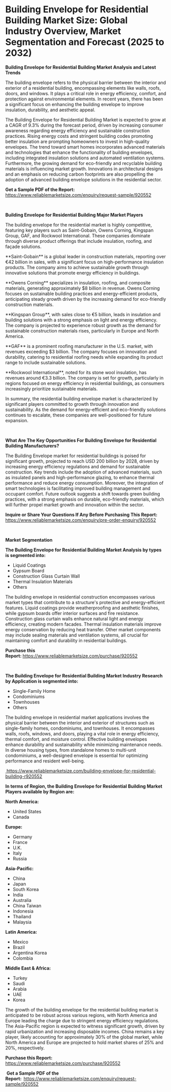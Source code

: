 <p><h1>Building Envelope for Residential Building Market Size: Global Industry Overview, Market Segmentation and Forecast (2025 to 2032)</h1></p><p><strong>Building Envelope for Residential Building Market Analysis and Latest Trends</strong></p>
<p><p>The building envelope refers to the physical barrier between the interior and exterior of a residential building, encompassing elements like walls, roofs, doors, and windows. It plays a critical role in energy efficiency, comfort, and protection against environmental elements. In recent years, there has been a significant focus on enhancing the building envelope to improve insulation, durability, and aesthetic appeal.</p><p>The Building Envelope for Residential Building Market is expected to grow at a CAGR of 9.3% during the forecast period, driven by increasing consumer awareness regarding energy efficiency and sustainable construction practices. Rising energy costs and stringent building codes promoting better insulation are prompting homeowners to invest in high-quality envelopes. The trend toward smart homes incorporates advanced materials and technologies that enhance the functionality of building envelopes, including integrated insulation solutions and automated ventilation systems. Furthermore, the growing demand for eco-friendly and recyclable building materials is influencing market growth. Innovations in architectural designs and an emphasis on reducing carbon footprints are also propelling the adoption of advanced building envelope solutions in the residential sector.</p></p>
<p><strong>Get a Sample PDF of the Report:&nbsp;</strong> <a href="https://www.reliablemarketsize.com/enquiry/request-sample/920552?utm_campaign=3188&utm_medium=2&utm_source=Github&utm_content=ia&utm_term=18042025&utm_id=building-envelope-for-residential-building">https://www.reliablemarketsize.com/enquiry/request-sample/920552</a></p>
<p>&nbsp;</p>
<p><strong>Building Envelope for Residential Building Major Market Players</strong></p>
<p><p>The building envelope for the residential market is highly competitive, featuring key players such as Saint-Gobain, Owens Corning, Kingspan Group, GAF, and Rockwool International. These companies dominate through diverse product offerings that include insulation, roofing, and façade solutions.</p><p>**Saint-Gobain** is a global leader in construction materials, reporting over €42 billion in sales, with a significant focus on high-performance insulation products. The company aims to achieve sustainable growth through innovative solutions that promote energy efficiency in buildings.</p><p>**Owens Corning** specializes in insulation, roofing, and composite materials, generating approximately $8 billion in revenue. Owens Corning focuses on sustainable building practices and energy-efficient products, anticipating steady growth driven by the increasing demand for eco-friendly construction materials.</p><p>**Kingspan Group**, with sales close to €5 billion, leads in insulation and building solutions with a strong emphasis on light and energy efficiency. The company is projected to experience robust growth as the demand for sustainable construction materials rises, particularly in Europe and North America.</p><p>**GAF** is a prominent roofing manufacturer in the U.S. market, with revenues exceeding $3 billion. The company focuses on innovation and durability, catering to residential roofing needs while expanding its product range to include sustainable solutions.</p><p>**Rockwool International**, noted for its stone wool insulation, has revenues around €3.3 billion. The company is set for growth, particularly in regions focused on energy efficiency in residential buildings, as consumers increasingly prioritize sustainable materials.</p><p>In summary, the residential building envelope market is characterized by significant players committed to growth through innovation and sustainability. As the demand for energy-efficient and eco-friendly solutions continues to escalate, these companies are well-positioned for future expansion.</p></p>
<p>&nbsp;</p>
<p><strong>What Are The Key Opportunities For Building Envelope for Residential Building Manufacturers?</strong></p>
<p><p>The Building Envelope market for residential buildings is poised for significant growth, projected to reach USD 200 billion by 2028, driven by increasing energy efficiency regulations and demand for sustainable construction. Key trends include the adoption of advanced materials, such as insulated panels and high-performance glazing, to enhance thermal performance and reduce energy consumption. Moreover, the integration of smart technologies is facilitating improved building management and occupant comfort. Future outlook suggests a shift towards green building practices, with a strong emphasis on durable, eco-friendly materials, which will further propel market growth and innovation within the sector.</p></p>
<p><strong>Inquire or Share Your Questions If Any Before Purchasing This Report:</strong> <a href="https://www.reliablemarketsize.com/enquiry/pre-order-enquiry/920552?utm_campaign=3188&utm_medium=2&utm_source=Github&utm_content=ia&utm_term=18042025&utm_id=building-envelope-for-residential-building">https://www.reliablemarketsize.com/enquiry/pre-order-enquiry/920552</a></p>
<p>&nbsp;</p>
<p><strong>Market Segmentation</strong></p>
<p><strong>The Building Envelope for Residential Building Market Analysis by types is segmented into:</strong></p>
<p><ul><li>Liquid Coatings</li><li>Gypsum Board</li><li>Construction Glass Curtain Wall</li><li>Thermal Insulation Materials</li><li>Others</li></ul></p>
<p><p>The building envelope in residential construction encompasses various market types that contribute to a structure's protective and energy-efficient features. Liquid coatings provide weatherproofing and aesthetic finishes, while gypsum boards offer interior surfaces and fire resistance. Construction glass curtain walls enhance natural light and energy efficiency, creating modern facades. Thermal insulation materials improve energy conservation by reducing heat transfer. Other market components may include sealing materials and ventilation systems, all crucial for maintaining comfort and durability in residential buildings.</p></p>
<p><strong>Purchase this Report:&nbsp;</strong><a href="https://www.reliablemarketsize.com/purchase/920552?utm_campaign=3188&utm_medium=2&utm_source=Github&utm_content=ia&utm_term=18042025&utm_id=building-envelope-for-residential-building">https://www.reliablemarketsize.com/purchase/920552</a></p>
<p>&nbsp;</p>
<p><strong>The Building Envelope for Residential Building Market Industry Research by Application is segmented into:</strong></p>
<p><ul><li>Single-Family Home</li><li>Condominiums</li><li>Townhouses</li><li>Others</li></ul></p>
<p><p>The building envelope in residential market applications involves the physical barrier between the interior and exterior of structures such as single-family homes, condominiums, and townhouses. It encompasses walls, roofs, windows, and doors, playing a vital role in energy efficiency, thermal comfort, and moisture control. Effective building envelopes enhance durability and sustainability while minimizing maintenance needs. In diverse housing types, from standalone homes to multi-unit condominiums, a well-designed envelope is essential for optimizing performance and resident well-being.</p></p>
<p><a href="https://www.reliablemarketsize.com/building-envelope-for-residential-building-r920552?utm_campaign=3188&utm_medium=2&utm_source=Github&utm_content=ia&utm_term=18042025&utm_id=building-envelope-for-residential-building">&nbsp;https://www.reliablemarketsize.com/building-envelope-for-residential-building-r920552</a></p>
<p><strong>In terms of Region, the Building Envelope for Residential Building Market Players available by Region are:</strong></p>
<p>
    <p> <strong> North America: </strong>
        <ul>
            <li>United States</li>
            <li>Canada</li>
        </ul>
        </p> 
    <p> <strong> Europe: </strong>
        <ul>
            <li>Germany</li>
            <li>France</li>
            <li>U.K.</li>
            <li>Italy</li>
            <li>Russia</li>
        </ul>
        </p> 
    <p> <strong> Asia-Pacific: </strong>
        <ul>
            <li>China</li>
            <li>Japan</li>
            <li>South Korea</li>
            <li>India</li>
            <li>Australia</li>
            <li>China Taiwan</li>
            <li>Indonesia</li>
            <li>Thailand</li>
            <li>Malaysia</li>
        </ul>
        </p> 
    <p> <strong> Latin America: </strong>
        <ul>
            <li>Mexico</li>
            <li>Brazil</li>
            <li>Argentina Korea</li>
            <li>Colombia</li>
        </ul>
        </p> 
    <p> <strong> Middle East & Africa: </strong>
        <ul>
            <li>Turkey</li>
            <li>Saudi</li>
            <li>Arabia</li>
            <li>UAE</li>
            <li>Korea</li>
        </ul>
    </p>
    </p>
<p><p>The growth of the building envelope for the residential building market is anticipated to be robust across various regions, with North America and Europe leading the charge due to stringent energy efficiency regulations. The Asia-Pacific region is expected to witness significant growth, driven by rapid urbanization and increasing disposable incomes. China remains a key player, likely accounting for approximately 30% of the global market, while North America and Europe are projected to hold market shares of 25% and 20%, respectively.</p></p>
<p><strong>Purchase this Report: </strong><a href="https://www.reliablemarketsize.com/purchase/920552?utm_campaign=3188&utm_medium=2&utm_source=Github&utm_content=ia&utm_term=18042025&utm_id=building-envelope-for-residential-building">https://www.reliablemarketsize.com/purchase/920552</a></p>
<p>&nbsp;<strong>Get a Sample PDF of the Report:&nbsp;&nbsp;</strong><a href="https://www.reliablemarketsize.com/enquiry/request-sample/920552?utm_campaign=3188&utm_medium=2&utm_source=Github&utm_content=ia&utm_term=18042025&utm_id=building-envelope-for-residential-building">https://www.reliablemarketsize.com/enquiry/request-sample/920552</a></p>
<p><strong></strong></p>
<p><p></p><p></p><p></p></p>